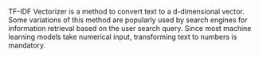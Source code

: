 TF-IDF Vectorizer is a method to convert text to a d-dimensional vector. Some variations of this method are popularly used by search engines for information retrieval based on the user search query. Since most machine learning models take numerical input, transforming text to numbers is mandatory. 

